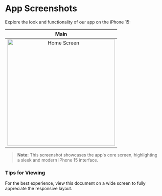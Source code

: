 # App Screenshots

Explore the look and functionality of our app on the iPhone 15:

| Main |
| ---- |
| <div align="center"> <img src="https://github.com/user-attachments/assets/4f98d43b-0ea9-42f8-8a0f-7f41388b55aa" alt="Home Screen" width="350px"> </div> |

> **Note:** This screenshot showcases the app's core screen, highlighting a sleek and modern iPhone 15 interface.

### Tips for Viewing
For the best experience, view this document on a wide screen to fully appreciate the responsive layout.

